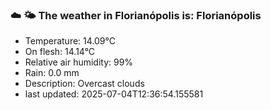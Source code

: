 ### ☁️ 🌤️  The weather in Florianópolis is: Florianópolis

- Temperature: 14.09°C
- On flesh: 14.14°C
- Relative air humidity: 99%
- Rain: 0.0 mm
- Description: Overcast clouds
- last updated: 2025-07-04T12:36:54.155581
